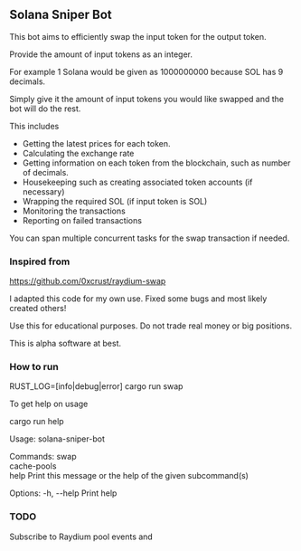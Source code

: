 ## Solana Sniper Bot

This bot aims to efficiently swap the input token for the output token. 

Provide the amount of input tokens as an integer. 

For example 1 Solana would be given as 1000000000 because SOL has 9 decimals.

Simply give it the amount of input tokens you would like swapped and the bot will do the rest.

This includes 
- Getting the latest prices for each token.
- Calculating the exchange rate
- Getting information on each token from the blockchain, such as number of decimals.
- Housekeeping such as creating associated token accounts (if necessary)
- Wrapping the required SOL (if input token is SOL)
- Monitoring the transactions
- Reporting on failed transactions

You can span multiple concurrent tasks for the swap transaction if needed. 

### Inspired from

https://github.com/0xcrust/raydium-swap

I adapted this code for my own use. Fixed some bugs and most likely created others!

Use this for educational purposes. Do not trade real money or big positions.

This is alpha software at best.

### How to run

RUST_LOG=[info|debug|error] cargo run swap

To get help on usage

cargo run help


Usage: solana-sniper-bot <COMMAND>

Commands:
  swap         
  cache-pools  
  help         Print this message or the help of the given subcommand(s)

Options:
  -h, --help  Print help

### TODO

Subscribe to Raydium pool events and 